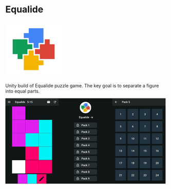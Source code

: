 # Equalide

<img src="Docs/Images/icon.jpg" width="35%">

Unity build of Equalide puzzle game. The key goal is to separate a figure into equal parts.

<img src="Docs/Images/game.png" width="33%"><img src="Docs/Images/menu.png" width="33%"><img src="Docs/Images/packs screen.png" width="33%">
